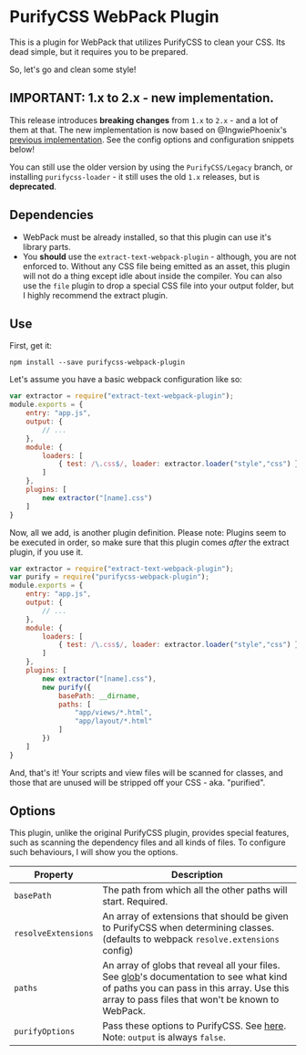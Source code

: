 # PurifyCSS WebPack Plugin

This is a plugin for WebPack that utilizes PurifyCSS to clean your CSS. Its dead simple, but it requires you to be prepared.

So, let's go and clean some style!

## IMPORTANT: 1.x to 2.x - new implementation.
This release introduces **breaking changes** from `1.x` to `2.x` - and a lot of them at that. The new implementation is now based on @IngwiePhoenix's [previous implementation](https://github.com/DragonsInn/bird3-purifycss-webpack-plugin). See the config options and configuration snippets below!

You can still use the older version by using the `PurifyCSS/Legacy` branch, or installing `purifycss-loader` - it still uses the old `1.x` releases, but is **deprecated**.

## Dependencies
- WebPack must be already installed, so that this plugin can use it's library parts.
- You **should** use the `extract-text-webpack-plugin` - although, you are not enforced to. Without any CSS file being emitted as an asset, this plugin will not do a thing except idle about inside the compiler. You can also use the `file` plugin to drop a special CSS file into your output folder, but I highly recommend the extract plugin.

## Use
First, get it:

    npm install --save purifycss-webpack-plugin

Let's assume you have a basic webpack configuration like so:

```javascript
var extractor = require("extract-text-webpack-plugin");
module.exports = {
    entry: "app.js",
    output: {
        // ...
    },
    module: {
        loaders: [
            { test: /\.css$/, loader: extractor.loader("style","css") }
        ]
    },
    plugins: [
        new extractor("[name].css")
    ]
}
```

Now, all we add, is another plugin definition. Please note: Plugins seem to be executed in order, so make sure that this plugin comes _after_ the extract plugin, if you use it.

```javascript
var extractor = require("extract-text-webpack-plugin");
var purify = require("purifycss-webpack-plugin");
module.exports = {
    entry: "app.js",
    output: {
        // ...
    },
    module: {
        loaders: [
            { test: /\.css$/, loader: extractor.loader("style","css") }
        ]
    },
    plugins: [
        new extractor("[name].css"),
        new purify({
            basePath: __dirname,
            paths: [
                "app/views/*.html",
                "app/layout/*.html"
            ]
        })
    ]
}
```

And, that's it! Your scripts and view files will be scanned for classes, and those that are unused will be stripped off your CSS - aka. "purified".

## Options
This plugin, unlike the original PurifyCSS plugin, provides special features, such as scanning the dependency files and all kinds of files. To configure such behaviours, I will show you the options.

| Property            | Description
|---------------------|------------
| `basePath`          | The path from which all the other paths will start. Required.
| `resolveExtensions` | An array of extensions that should be given to PurifyCSS when determining classes. (defaults to webpack `resolve.extensions` config)
| `paths`             | An array of globs that reveal all your files. See [glob](http://npmjs.org/glob)'s documentation to see what kind of paths you can pass in this array. Use this array to pass files that won't be known to WebPack.
| `purifyOptions`     | Pass these options to PurifyCSS. See [here](https://github.com/purifycss/purifycss#options-optional). Note: `output` is always `false`.
